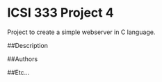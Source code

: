 # ICSI 333 Project 4
Project to create a simple webserver in C language.

##Description




##Authors


##Etc...
